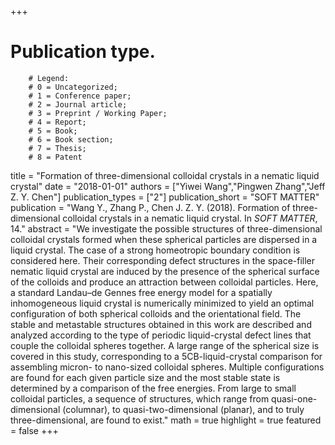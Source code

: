 +++
# Publication type.
        # Legend: 
        # 0 = Uncategorized; 
        # 1 = Conference paper; 
        # 2 = Journal article;
        # 3 = Preprint / Working Paper; 
        # 4 = Report; 
        # 5 = Book; 
        # 6 = Book section;
        # 7 = Thesis; 
        # 8 = Patent
title = "Formation of three-dimensional colloidal crystals in a nematic liquid crystal"
date = "2018-01-01"
authors = ["Yiwei Wang","Pingwen Zhang","Jeff Z. Y. Chen"]
publication_types = ["2"]
publication_short = "SOFT MATTER"
publication = "Wang Y., Zhang P., Chen J. Z. Y. (2018). Formation of three-dimensional colloidal crystals in a nematic liquid crystal. In _SOFT MATTER_, 14."
abstract = "We investigate the possible structures of three-dimensional colloidal crystals formed when these spherical particles are dispersed in a liquid crystal. The case of a strong homeotropic boundary condition is considered here. Their corresponding defect structures in the space-filler nematic liquid crystal are induced by the presence of the spherical surface of the colloids and produce an attraction between colloidal particles. Here, a standard Landau–de Gennes free energy model for a spatially inhomogeneous liquid crystal is numerically minimized to yield an optimal configuration of both spherical colloids and the orientational field. The stable and metastable structures obtained in this work are described and analyzed according to the type of periodic liquid-crystal defect lines that couple the colloidal spheres together. A large range of the spherical size is covered in this study, corresponding to a 5CB-liquid-crystal comparison for assembling micron- to nano-sized colloidal spheres. Multiple configurations are found for each given particle size and the most stable state is determined by a comparison of the free energies. From large to small colloidal particles, a sequence of structures, which range from quasi-one-dimensional (columnar), to quasi-two-dimensional (planar), and to truly three-dimensional, are found to exist."
math = true
highlight = true
featured = false
+++